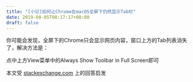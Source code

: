 ```yaml
---
title: "[小记]如何让Chrome在macOS全屏下仍然显示Tab栏"
date: 2019-08-05T08:17:17+08:00
draft: false
---
```

你可能会发现，全屏下的Chrome只会显示网页内容，窗口上方的Tab列表消失了，解决方法是：

点中上方View菜单中的Always Show Toolbar in Full Screen即可

本文受 [stackexchange.com](https://apple.stackexchange.com/questions/94737/how-to-get-the-chrome-tabs-to-always-show-when-in-full-screen-mode/113736) 上的回答启发

